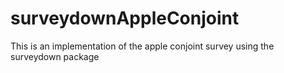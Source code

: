 # surveydownAppleConjoint
 This is an implementation of the apple conjoint survey using the surveydown package
